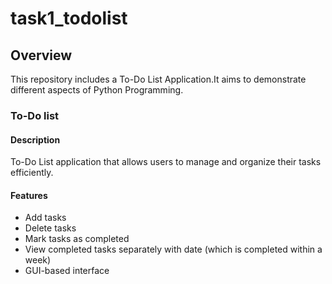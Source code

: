 # task1_todolist

## Overview
This repository includes a To-Do List Application.It aims to demonstrate different aspects of Python Programming.

### To-Do list

#### Description
To-Do List application that allows users to manage and organize their tasks efficiently.

#### Features

* Add tasks
* Delete tasks
* Mark tasks as completed
* View completed tasks separately with date (which is completed within a week)
* GUI-based interface


